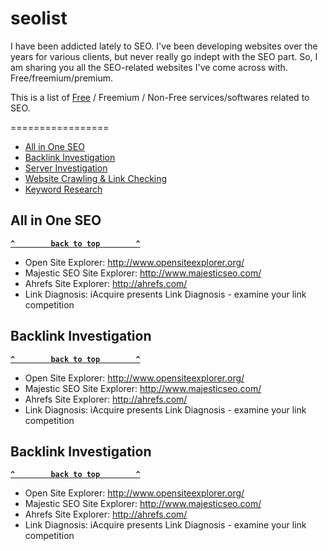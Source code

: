 # seolist

I have been addicted lately to SEO. I've been developing websites over the years for various clients, but never really go indept with the SEO part. So, I am sharing you all the SEO-related websites I've come across with. Free/freemium/premium. 

This is a list of [Free](https://en.wikipedia.org/wiki/Free_software) / Freemium / Non-Free services/softwares related to SEO.

=================

  - [All in One SEO](#all-in-one-seo)
  - [Backlink Investigation](#backlink-investigation)
  - [Server Investigation](#server-check)
  - [Website Crawling & Link Checking](#link-check)
  - [Keyword Research](#keywords)
  
  <!-- BEGIN SOFTWARE LIST -->
  
  
## All in One SEO

**[`^        back to top        ^`](#)**


* Open Site Explorer: http://www.opensiteexplorer.org/
* Majestic SEO Site Explorer: http://www.majesticseo.com/
* Ahrefs Site Explorer: http://ahrefs.com/
* Link Diagnosis: iAcquire presents Link Diagnosis - examine your link competition


## Backlink Investigation

**[`^        back to top        ^`](#)**


* Open Site Explorer: http://www.opensiteexplorer.org/
* Majestic SEO Site Explorer: http://www.majesticseo.com/
* Ahrefs Site Explorer: http://ahrefs.com/
* Link Diagnosis: iAcquire presents Link Diagnosis - examine your link competition


## Backlink Investigation

**[`^        back to top        ^`](#)**


* Open Site Explorer: http://www.opensiteexplorer.org/
* Majestic SEO Site Explorer: http://www.majesticseo.com/
* Ahrefs Site Explorer: http://ahrefs.com/
* Link Diagnosis: iAcquire presents Link Diagnosis - examine your link competition


